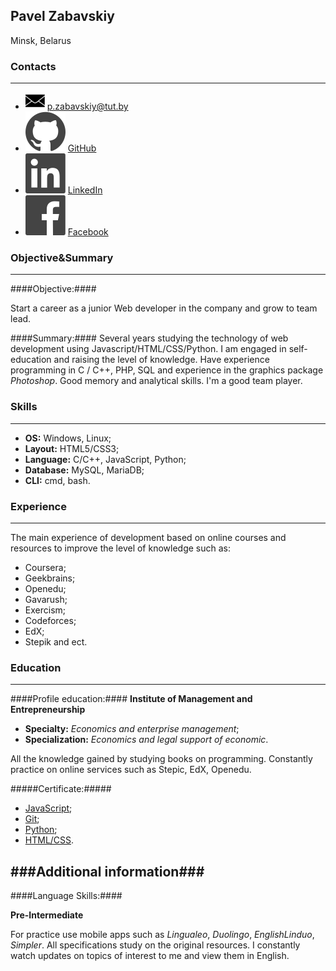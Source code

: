 ## Pavel Zabavskiy
Minsk, Belarus 



### Contacts ###
---

 - ![Email](./resources/logo_email.png)  [p.zabavskiy@tut.by](mailto:p.zabavskiy@tut.by)
 - ![GitHub](./resources/social-1_logo-github.svg) [GitHub](https://github.com/Asmodei2017)  
 - ![LinkedIn](./resources/social-1_logo-linkedin.svg) [LinkedIn](https://www.linkedin.com/in/павел-забавский-1b2585141)
 - ![Facebook](./resources/social-1_logo-facebook.svg) [Facebook](https://www.facebook.com/PavelZabavskiy)
   


### Objective&Summary ###
---
####Objective:####

Start a career as a junior Web developer in the company and grow to team lead.
 
####Summary:####
Several years studying the technology of web development using Javascript/HTML/CSS/Python. I am engaged in self-education and raising the level of knowledge. Have experience programming in C / C++, PHP, SQL and experience in the graphics package *Photoshop*. Good memory and analytical skills. I'm a good team player.



### Skills ###
---


 - **OS:** Windows, Linux;
 - **Layout:** HTML5/CSS3;
 - **Language:** C/C++, JavaScript, Python;
 - **Database:** MySQL, MariaDB;
 - **CLI:** cmd, bash.


### Experience ###
---


The main experience of development based on online courses and resources to improve the level of knowledge such as:



 - Coursera;
 - Geekbrains;
 - Openedu;
 - Gavarush;
 - Exercism;
 - Codeforces;
 - EdX;
 - Stepik and ect.

### Education ###
---
####Profile education:####
 **Institute of Management and Entrepreneurship**

 - **Specialty:** *Economics and enterprise management*;
 - **Specialization:** *Economics and legal support of economic*.

 

All the knowledge gained by studying books on programming. Constantly practice on online services such as Stepic, EdX, Openedu.

#####Сertificate:#####
  - [JavaScript](https://stepik.org/cert/84404);
  - [Git](https://stepik.org/cert/92146);
  - [Python](https://stepik.org/cert/101618);
  - [HTML/CSS](https://stepik.org/cert/106543).  

###Additional information###
---
####Language Skills:####

**Pre-Intermediate**


For practice use mobile apps such as *Lingualeo*, *Duolingo*, *EnglishLinduo*, *Simpler*. All specifications study on the original resources. I constantly watch updates on topics of interest to me and view them in English.


